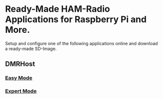 # Ready-Made HAM-Radio Applications for Raspberry Pi and More.

Setup and configure one of the following applications online and download a ready-made SD-Image.

## DMRHost

### [Easy Mode](easy/easy.html)

### [Expert Mode](expert/expert.html)
